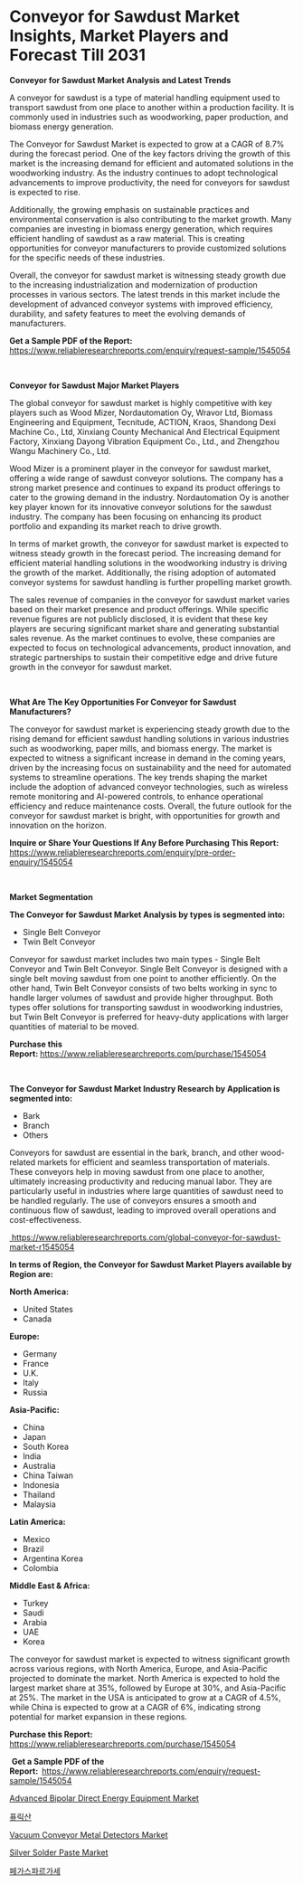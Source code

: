 <p><h1>Conveyor for Sawdust Market Insights, Market Players and Forecast Till 2031</h1></p><p><strong>Conveyor for Sawdust Market Analysis and Latest Trends</strong></p>
<p><p>A conveyor for sawdust is a type of material handling equipment used to transport sawdust from one place to another within a production facility. It is commonly used in industries such as woodworking, paper production, and biomass energy generation.</p><p>The Conveyor for Sawdust Market is expected to grow at a CAGR of 8.7% during the forecast period. One of the key factors driving the growth of this market is the increasing demand for efficient and automated solutions in the woodworking industry. As the industry continues to adopt technological advancements to improve productivity, the need for conveyors for sawdust is expected to rise.</p><p>Additionally, the growing emphasis on sustainable practices and environmental conservation is also contributing to the market growth. Many companies are investing in biomass energy generation, which requires efficient handling of sawdust as a raw material. This is creating opportunities for conveyor manufacturers to provide customized solutions for the specific needs of these industries.</p><p>Overall, the conveyor for sawdust market is witnessing steady growth due to the increasing industrialization and modernization of production processes in various sectors. The latest trends in this market include the development of advanced conveyor systems with improved efficiency, durability, and safety features to meet the evolving demands of manufacturers.</p></p>
<p><strong>Get a Sample PDF of the Report:&nbsp;</strong> <a href="https://www.reliableresearchreports.com/enquiry/request-sample/1545054">https://www.reliableresearchreports.com/enquiry/request-sample/1545054</a></p>
<p>&nbsp;</p>
<p><strong>Conveyor for Sawdust Major Market Players</strong></p>
<p><p>The global conveyor for sawdust market is highly competitive with key players such as Wood Mizer, Nordautomation Oy, Wravor Ltd, Biomass Engineering and Equipment, Tecnitude, ACTION, Kraos, Shandong Dexi Machine Co., Ltd, Xinxiang County Mechanical And Electrical Equipment Factory, Xinxiang Dayong Vibration Equipment Co., Ltd., and Zhengzhou Wangu Machinery Co., Ltd.</p><p>Wood Mizer is a prominent player in the conveyor for sawdust market, offering a wide range of sawdust conveyor solutions. The company has a strong market presence and continues to expand its product offerings to cater to the growing demand in the industry. Nordautomation Oy is another key player known for its innovative conveyor solutions for the sawdust industry. The company has been focusing on enhancing its product portfolio and expanding its market reach to drive growth.</p><p>In terms of market growth, the conveyor for sawdust market is expected to witness steady growth in the forecast period. The increasing demand for efficient material handling solutions in the woodworking industry is driving the growth of the market. Additionally, the rising adoption of automated conveyor systems for sawdust handling is further propelling market growth.</p><p>The sales revenue of companies in the conveyor for sawdust market varies based on their market presence and product offerings. While specific revenue figures are not publicly disclosed, it is evident that these key players are securing significant market share and generating substantial sales revenue. As the market continues to evolve, these companies are expected to focus on technological advancements, product innovation, and strategic partnerships to sustain their competitive edge and drive future growth in the conveyor for sawdust market.</p></p>
<p>&nbsp;</p>
<p><strong>What Are The Key Opportunities For Conveyor for Sawdust Manufacturers?</strong></p>
<p><p>The conveyor for sawdust market is experiencing steady growth due to the rising demand for efficient sawdust handling solutions in various industries such as woodworking, paper mills, and biomass energy. The market is expected to witness a significant increase in demand in the coming years, driven by the increasing focus on sustainability and the need for automated systems to streamline operations. The key trends shaping the market include the adoption of advanced conveyor technologies, such as wireless remote monitoring and AI-powered controls, to enhance operational efficiency and reduce maintenance costs. Overall, the future outlook for the conveyor for sawdust market is bright, with opportunities for growth and innovation on the horizon.</p></p>
<p><strong>Inquire or Share Your Questions If Any Before Purchasing This Report:</strong> <a href="https://www.reliableresearchreports.com/enquiry/pre-order-enquiry/1545054">https://www.reliableresearchreports.com/enquiry/pre-order-enquiry/1545054</a></p>
<p>&nbsp;</p>
<p><strong>Market Segmentation</strong></p>
<p><strong>The Conveyor for Sawdust Market Analysis by types is segmented into:</strong></p>
<p><ul><li>Single Belt Conveyor</li><li>Twin Belt Conveyor</li></ul></p>
<p><p>Conveyor for sawdust market includes two main types - Single Belt Conveyor and Twin Belt Conveyor. Single Belt Conveyor is designed with a single belt moving sawdust from one point to another efficiently. On the other hand, Twin Belt Conveyor consists of two belts working in sync to handle larger volumes of sawdust and provide higher throughput. Both types offer solutions for transporting sawdust in woodworking industries, but Twin Belt Conveyor is preferred for heavy-duty applications with larger quantities of material to be moved.</p></p>
<p><strong>Purchase this Report:&nbsp;</strong><a href="https://www.reliableresearchreports.com/purchase/1545054">https://www.reliableresearchreports.com/purchase/1545054</a></p>
<p>&nbsp;</p>
<p><strong>The Conveyor for Sawdust Market Industry Research by Application is segmented into:</strong></p>
<p><ul><li>Bark</li><li>Branch</li><li>Others</li></ul></p>
<p><p>Conveyors for sawdust are essential in the bark, branch, and other wood-related markets for efficient and seamless transportation of materials. These conveyors help in moving sawdust from one place to another, ultimately increasing productivity and reducing manual labor. They are particularly useful in industries where large quantities of sawdust need to be handled regularly. The use of conveyors ensures a smooth and continuous flow of sawdust, leading to improved overall operations and cost-effectiveness.</p></p>
<p><a href="https://www.reliableresearchreports.com/global-conveyor-for-sawdust-market-r1545054">&nbsp;https://www.reliableresearchreports.com/global-conveyor-for-sawdust-market-r1545054</a></p>
<p><strong>In terms of Region, the Conveyor for Sawdust Market Players available by Region are:</strong></p>
<p>
    <p> <strong> North America: </strong>
        <ul>
            <li>United States</li>
            <li>Canada</li>
        </ul>
        </p> 
    <p> <strong> Europe: </strong>
        <ul>
            <li>Germany</li>
            <li>France</li>
            <li>U.K.</li>
            <li>Italy</li>
            <li>Russia</li>
        </ul>
        </p> 
    <p> <strong> Asia-Pacific: </strong>
        <ul>
            <li>China</li>
            <li>Japan</li>
            <li>South Korea</li>
            <li>India</li>
            <li>Australia</li>
            <li>China Taiwan</li>
            <li>Indonesia</li>
            <li>Thailand</li>
            <li>Malaysia</li>
        </ul>
        </p> 
    <p> <strong> Latin America: </strong>
        <ul>
            <li>Mexico</li>
            <li>Brazil</li>
            <li>Argentina Korea</li>
            <li>Colombia</li>
        </ul>
        </p> 
    <p> <strong> Middle East & Africa: </strong>
        <ul>
            <li>Turkey</li>
            <li>Saudi</li>
            <li>Arabia</li>
            <li>UAE</li>
            <li>Korea</li>
        </ul>
    </p>
    </p>
<p><p>The conveyor for sawdust market is expected to witness significant growth across various regions, with North America, Europe, and Asia-Pacific projected to dominate the market. North America is expected to hold the largest market share at 35%, followed by Europe at 30%, and Asia-Pacific at 25%. The market in the USA is anticipated to grow at a CAGR of 4.5%, while China is expected to grow at a CAGR of 6%, indicating strong potential for market expansion in these regions.</p></p>
<p><strong>Purchase this Report: </strong><a href="https://www.reliableresearchreports.com/purchase/1545054">https://www.reliableresearchreports.com/purchase/1545054</a></p>
<p>&nbsp;<strong>Get a Sample PDF of the Report:&nbsp;&nbsp;</strong><a href="https://www.reliableresearchreports.com/enquiry/request-sample/1545054">https://www.reliableresearchreports.com/enquiry/request-sample/1545054</a></p>
<p><strong></strong></p>
<p><p><a href="https://github.com/pgtimber/Market-Research-Report-List-2/blob/main/advanced-bipolar-direct-energy-equipment-market.md">Advanced Bipolar Direct Energy Equipment Market</a></p><p><a href="https://github.com/sougarounis/Market-Research-Report-List-3/blob/main/369168136596.md">퓨릭산</a></p><p><a href="https://github.com/lataunyatinikmelvin59ilbd0dv/Market-Research-Report-List-2/blob/main/vacuum-conveyor-metal-detectors-market.md">Vacuum Conveyor Metal Detectors Market</a></p><p><a href="https://issuu.com/reportprime-2/docs/silver-solder-paste-market-size-2030.pptx">Silver Solder Paste Market</a></p><p><a href="https://github.com/chupp85/Market-Research-Report-List-1/blob/main/738910836595.md">페가스파르가세</a></p></p>